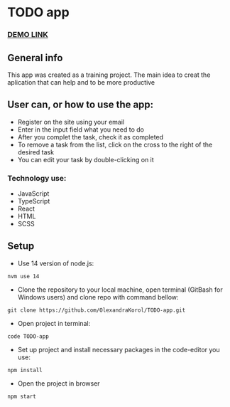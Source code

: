 # TODO app

### [DEMO LINK](https://OlexandraKorol.github.io/TODO-app)

## General info

This app was created as a training project. The main idea to creat the aplication that can help and to be more productive

## User can, or how to use the app:
* Register on the site using your email
* Enter in the input field what you need to do
* After you complet the task, check it as completed
* To remove a task from the list, click on the cross to the right of the desired task
* You can edit your task by double-clicking on it


### Technology use:

* JavaScript
* TypeScript
* React
* HTML
* SCSS

## Setup

* Use 14 version of node.js:

`nvm use 14`

* Clone the repository to your local machine, open terminal (GitBash for Windows users) and clone repo with command bellow:

`git clone https://github.com/OlexandraKorol/TODO-app.git`

* Open project in terminal:

`code TODO-app`

* Set up project and install necessary packages in the code-editor you use:

`npm install`

* Open the project in browser

`npm start`

